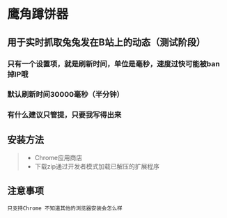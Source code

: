# 鹰角蹲饼器

## 用于实时抓取兔兔发在B站上的动态（测试阶段）

### 只有一个设置项，就是刷新时间，单位是毫秒，速度过快可能被ban掉IP哦

### 默认刷新时间30000毫秒（半分钟）

### 有什么建议只管提，只要我写得出来

## 安装方法
> - Chrome应用商店
> - 下载zip通过开发者模式加载已解压的扩展程序

## 注意事项
    只支持Chrome 不知道其他的浏览器安装会怎么样
